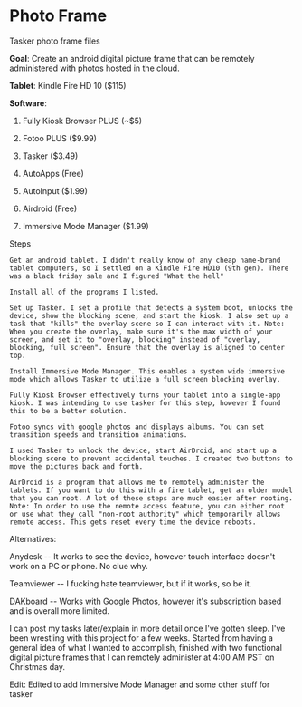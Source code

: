 # Photo Frame

Tasker photo frame files 

**Goal**: Create an android digital picture frame that can be remotely administered with photos hosted in the cloud.

**Tablet**: Kindle Fire HD 10 ($115)

**Software**:

1. Fully Kiosk Browser PLUS (~$5)

2. Fotoo PLUS ($9.99)

3. Tasker ($3.49)

4. AutoApps (Free)

5. AutoInput ($1.99)

6. Airdroid (Free)

7. Immersive Mode Manager ($1.99)

Steps

    Get an android tablet. I didn't really know of any cheap name-brand tablet computers, so I settled on a Kindle Fire HD10 (9th gen). There was a black friday sale and I figured "What the hell"

    Install all of the programs I listed.

    Set up Tasker. I set a profile that detects a system boot, unlocks the device, show the blocking scene, and start the kiosk. I also set up a task that "kills" the overlay scene so I can interact with it. Note: When you create the overlay, make sure it's the max width of your screen, and set it to "overlay, blocking" instead of "overlay, blocking, full screen". Ensure that the overlay is aligned to center top.

    Install Immersive Mode Manager. This enables a system wide immersive mode which allows Tasker to utilize a full screen blocking overlay.

    Fully Kiosk Browser effectively turns your tablet into a single-app kiosk. I was intending to use tasker for this step, however I found this to be a better solution.

    Fotoo syncs with google photos and displays albums. You can set transition speeds and transition animations.

    I used Tasker to unlock the device, start AirDroid, and start up a blocking scene to prevent accidental touches. I created two buttons to move the pictures back and forth.

    AirDroid is a program that allows me to remotely administer the tablets. If you want to do this with a fire tablet, get an older model that you can root. A lot of these steps are much easier after rooting. Note: In order to use the remote access feature, you can either root or use what they call "non-root authority" which temporarily allows remote access. This gets reset every time the device reboots.

Alternatives:

Anydesk -- It works to see the device, however touch interface doesn't work on a PC or phone. No clue why.

Teamviewer -- I fucking hate teamviewer, but if it works, so be it.

DAKboard -- Works with Google Photos, however it's subscription based and is overall more limited.

I can post my tasks later/explain in more detail once I've gotten sleep. I've been wrestling with this project for a few weeks. Started from having a general idea of what I wanted to accomplish, finished with two functional digital picture frames that I can remotely administer at 4:00 AM PST on Christmas day.

Edit: Edited to add Immersive Mode Manager and some other stuff for tasker
